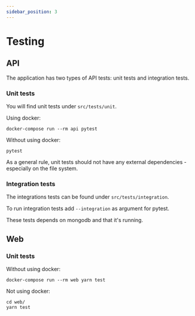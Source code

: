 ```yaml
---
sidebar_position: 3
---
```


# Testing

## API

The application has two types of API tests: unit tests and integration tests.

### Unit tests

You will find unit tests under `src/tests/unit`.

Using docker:

```shell
docker-compose run --rm api pytest
```

Without using docker:

```shell
pytest
```

As a general rule, unit tests should not have any external dependencies - especially on the file system.

### Integration tests

The integrations tests can be found under `src/tests/integration`.

To run integration tests add `--integration` as argument for pytest.

These tests depends on mongodb and that it's running.

## Web

### Unit tests

Without using docker:

```shell
docker-compose run --rm web yarn test
```

Not using docker:

```shell
cd web/
yarn test
```
